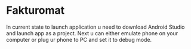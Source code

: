 # Fakturomat

  
In current state to launch application u need to download Android Studio and launch app as a project.
Next u can either emulate phone on your computer or plug ur phone to PC and set it to debug mode.
